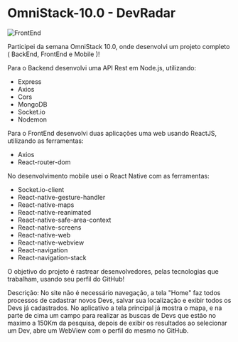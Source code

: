 # OmniStack-10.0 - DevRadar

![FrontEnd](https://github.com/lccoronel/OmniSatck-10.0/blob/master/Captura%20de%20Tela%202020-01-22%20às%2011.52.41.png)

Participei da semana OmniStack 10.0, onde desenvolvi um projeto completo ( BackEnd, FrontEnd e  Mobile )!

Para o Backend desenvolvi uma API Rest em Node.js, utilizando: 
- Express
- Axios
- Cors
- MongoDB
- Socket.io
- Nodemon

Para o FrontEnd desenvolvi duas aplicações uma web usando ReactJS, utilizando as ferramentas: 
- Axios
- React-router-dom

No desenvolvimento mobile usei o React Native com as ferramentas:
- Socket.io-client
- React-native-gesture-handler
- React-native-maps
- React-native-reanimated
- React-native-safe-area-context 
- React-native-screens
- React-native-web
- React-native-webview
- React-navigation
- React-navigation-stack

O objetivo do projeto é rastrear desenvolvedores, pelas tecnologias que trabalham, usando seu perfil do GitHub!

Descrição:
No site não é necessário navegação, a tela "Home" faz todos processos de cadastrar novos Devs, salvar sua 
localização e exibir todos os Devs já cadastrados.
No aplicativo a tela principal já mostra o mapa, e na parte de cima um campo para realizar as buscas de Devs que 
estão no maxímo a 150Km da pesquisa, depois de exibir os resultados ao selecionar um Dev, abre um WebView com o 
perfil do mesmo no GitHub.
